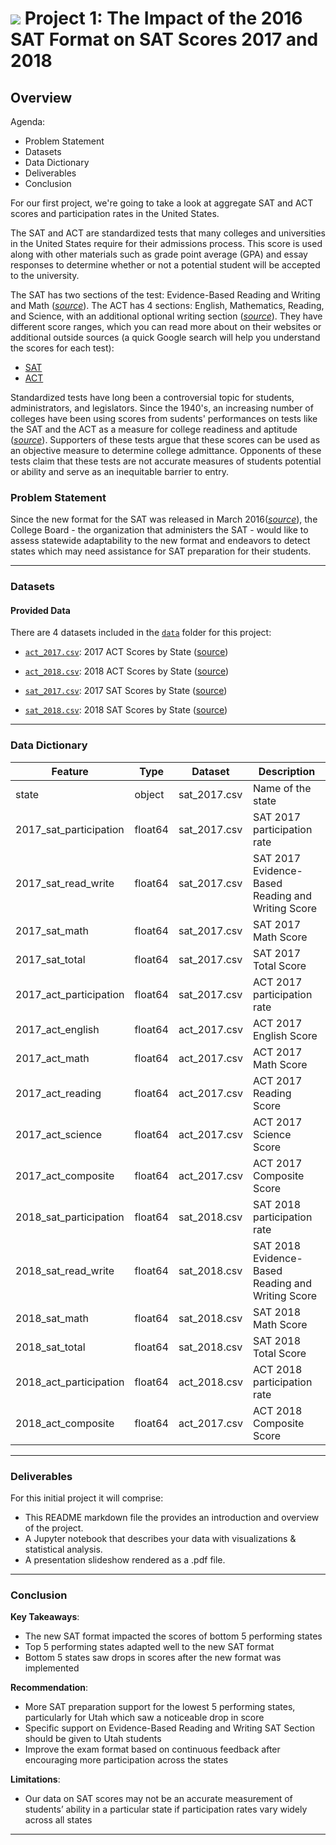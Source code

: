 # ![](https://ga-dash.s3.amazonaws.com/production/assets/logo-9f88ae6c9c3871690e33280fcf557f33.png) Project 1: The Impact of the 2016 SAT Format on SAT Scores 2017 and 2018

## Overview

Agenda:
- Problem Statement
- Datasets
- Data Dictionary
- Deliverables
- Conclusion

For our first project, we're going to take a look at aggregate SAT and ACT scores and participation rates in the United States.

The SAT and ACT are standardized tests that many colleges and universities in the United States require for their admissions process. This score is used along with other materials such as grade point average (GPA) and essay responses to determine whether or not a potential student will be accepted to the university.

The SAT has two sections of the test: Evidence-Based Reading and Writing and Math ([*source*](https://www.princetonreview.com/college/sat-sections)). The ACT has 4 sections: English, Mathematics, Reading, and Science, with an additional optional writing section ([*source*](https://www.act.org/content/act/en/products-and-services/the-act/scores/understanding-your-scores.html)). They have different score ranges, which you can read more about on their websites or additional outside sources (a quick Google search will help you understand the scores for each test):
* [SAT](https://collegereadiness.collegeboard.org/sat)
* [ACT](https://www.act.org/content/act/en.html)

Standardized tests have long been a controversial topic for students, administrators, and legislators. Since the 1940's, an increasing number of colleges have been using scores from sudents' performances on tests like the SAT and the ACT as a measure for college readiness and aptitude ([*source*](https://www.minotdailynews.com/news/local-news/2017/04/a-brief-history-of-the-sat-and-act/)). Supporters of these tests argue that these scores can be used as an objective measure to determine college admittance. Opponents of these tests claim that these tests are not accurate measures of students potential or ability and serve as an inequitable barrier to entry.

### Problem Statement

Since the new format for the SAT was released in March 2016([*source*](https://www.pcsb.org/cms/lib/FL01903687/Centricity/Domain/6701/New%20SAT.pdf)), the College Board - the organization that administers the SAT - would like to assess statewide adaptability to the new format and endeavors to detect states which may need assistance for SAT preparation for their students.

---

### Datasets

#### Provided Data

There are 4 datasets included in the [`data`](./data/) folder for this project:

* [`act_2017.csv`](./data/act_2017.csv): 2017 ACT Scores by State ([source](https://blog.prepscholar.com/act-scores-by-state-averages-highs-and-lows))
* [`act_2018.csv`](./data/act_2018.csv): 2018 ACT Scores by State ([source](https://blog.prepscholar.com/act-scores-by-state-averages-highs-and-lows))

* [`sat_2017.csv`](./data/sat_2017.csv): 2017 SAT Scores by State ([source](https://blog.collegevine.com/here-are-the-average-sat-scores-by-state/))
* [`sat_2018.csv`](./data/sat_2018.csv): 2018 SAT Scores by State ([source](https://blog.collegevine.com/here-are-the-average-sat-scores-by-state/))

---

### Data Dictionary

|Feature|Type|Dataset|Description|
|---|---|---|---|
|state|object|sat_2017.csv|Name of the state|
|2017_sat_participation|float64|sat_2017.csv|SAT 2017 participation rate|
|2017_sat_read_write|float64|sat_2017.csv|SAT 2017 Evidence-Based Reading and Writing Score|
|2017_sat_math|float64|sat_2017.csv|SAT 2017 Math Score|
|2017_sat_total|float64|sat_2017.csv|SAT 2017 Total Score|
|2017_act_participation|float64|sat_2017.csv|ACT 2017 participation rate|
|2017_act_english|float64|act_2017.csv|ACT 2017 English Score|
|2017_act_math|float64|act_2017.csv|ACT 2017 Math Score|
|2017_act_reading|float64|act_2017.csv|ACT 2017 Reading Score|
|2017_act_science|float64|act_2017.csv|ACT 2017 Science Score|
|2017_act_composite|float64|act_2017.csv|ACT 2017 Composite Score|
|2018_sat_participation|float64|sat_2018.csv|SAT 2018 participation rate|
|2018_sat_read_write|float64|sat_2018.csv|SAT 2018 Evidence-Based Reading and Writing Score|
|2018_sat_math|float64|sat_2018.csv|SAT 2018 Math Score|
|2018_sat_total|float64|sat_2018.csv|SAT 2018 Total Score|
|2018_act_participation|float64|act_2018.csv|ACT 2018 participation rate|
|2018_act_composite|float64|act_2017.csv|ACT 2018 Composite Score|

---

### Deliverables

For this initial project it will comprise:
- This README markdown file the provides an introduction and overview of the project.
- A Jupyter notebook that describes your data with visualizations & statistical analysis.
- A presentation slideshow rendered as a .pdf file.

---

### Conclusion

**Key Takeaways**:
- The new SAT format impacted the scores of bottom 5 performing states
- Top 5 performing states adapted well to the new SAT format
- Bottom 5 states saw drops in scores after the new format was implemented

**Recommendation**:
- More SAT preparation support for the lowest 5 performing states, particularly for Utah which saw a noticeable drop in score
- Specific support on Evidence-Based Reading and Writing SAT Section should be given to Utah students
- Improve the exam format based on continuous feedback after encouraging more participation across the states

**Limitations**:
- Our data on SAT scores may not be an accurate measurement of students’ ability in a particular state if participation rates vary widely across all states




---
